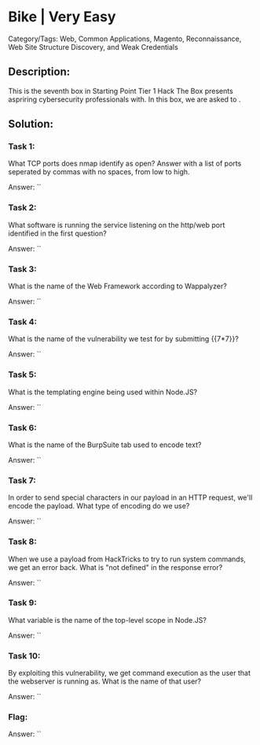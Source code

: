 # Bike | Very Easy
Category/Tags: Web, Common Applications, Magento, Reconnaissance, Web Site Structure Discovery, and Weak Credentials

## Description:
This is the seventh box in Starting Point Tier 1 Hack The Box presents aspriring cybersecurity professionals with. In this box, we are asked to .

## Solution:
### **Task 1**:
What TCP ports does nmap identify as open? Answer with a list of ports seperated by commas with no spaces, from low to high.<br>

Answer: ``

### **Task 2**:
What software is running the service listening on the http/web port identified in the first question?<br>

Answer: ``

### **Task 3**:
What is the name of the Web Framework according to Wappalyzer?<br>

Answer: ``

### **Task 4**:
What is the name of the vulnerability we test for by submitting {{7*7}}?<br>

Answer: ``

### **Task 5**:
What is the templating engine being used within Node.JS?<br>

Answer: ``

### **Task 6**:
What is the name of the BurpSuite tab used to encode text?<br>

Answer: ``

### **Task 7**:
In order to send special characters in our payload in an HTTP request, we'll encode the payload. What type of encoding do we use?<br>

Answer: ``

### **Task 8**:
When we use a payload from HackTricks to try to run system commands, we get an error back. What is "not defined" in the response error?<br>

Answer: ``

### **Task 9**:
What variable is the name of the top-level scope in Node.JS?<br>

Answer: ``

### **Task 10**:
By exploiting this vulnerability, we get command execution as the user that the webserver is running as. What is the name of that user?<br>

Answer: ``

### **Flag**:

Answer: ``
